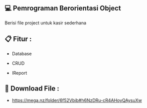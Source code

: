 ## 💻 Pemrograman Berorientasi Object

Berisi file project untuk kasir sederhana 

## 📋 Fitur :

- Database

- CRUD

- IReport

## 💾 Download File :

- https://mega.nz/folder/6f52Vbib#h6NzDRu-cR4AHoyQAysuXw






